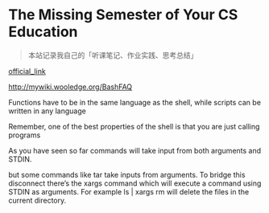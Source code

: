 
# The Missing Semester of Your CS Education

> 本站记录我自己的「听课笔记、作业实践、思考总结」

[official_link](https://missing.csail.mit.edu/)

http://mywiki.wooledge.org/BashFAQ

Functions have to be in the same language as the shell, while scripts can be written in any language

Remember, one of the best properties of the shell is that you are just calling programs

As you have seen so far commands will take input from both arguments and STDIN.

but some commands like tar take inputs from arguments. To bridge this disconnect there’s the xargs command which will execute a command using STDIN as arguments. For example ls | xargs rm will delete the files in the current directory.

